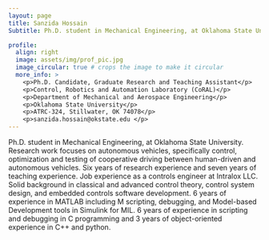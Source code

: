 ```yaml
---
layout: page
title: Sanzida Hossain
Subtitle: Ph.D. student in Mechanical Engineering, at Oklahoma State University

profile:
  align: right
  image: assets/img/prof_pic.jpg
  image_circular: true # crops the image to make it circular
  more_info: >
    <p>Ph.D. Candidate, Graduate Research and Teaching Assistant</p>
    <p>Control, Robotics and Automation Laboratory (CoRAL)</p>
    <p>Department of Mechanical and Aerospace Engineering</p>
    <p>Oklahoma State University</p>
    <p>ATRC-324, Stillwater, OK 74078</p>
    <p>sanzida.hossain@okstate.edu </p>
---
```


Ph.D. student in Mechanical Engineering, at Oklahoma State University. 
Research work focuses on autonomous vehicles, specifically control, 
optimization and testing of cooperative driving between human-driven 
and autonomous vehicles. Six years of research experience and seven years 
of teaching experience. Job experience as a controls engineer at Intralox LLC.
Solid background in classical and advanced control theory, control system design,
and embedded controls software development. 6 years of experience in MATLAB including M scripting,
debugging, and Model-based Development tools in Simulink for MIL.	6 years of experience in scripting
and debugging in C programming and 3 years of object-oriented experience in C++ and python.
